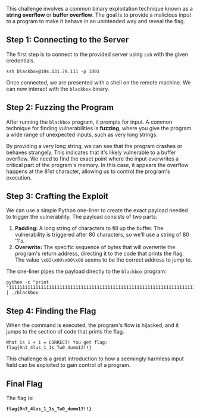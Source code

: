 
This challenge involves a common binary exploitation technique known as a **string overflow** or **buffer overflow**. The goal is to provide a malicious input to a program to make it behave in an unintended way and reveal the flag.

## Step 1: Connecting to the Server

The first step is to connect to the provided server using `ssh` with the given credentials.

```
ssh blackbox@104.131.79.111 -p 1001
```

Once connected, we are presented with a shell on the remote machine. We can now interact with the `blackbox` binary.

## Step 2: Fuzzing the Program

After running the `blackbox` program, it prompts for input. A common technique for finding vulnerabilities is **fuzzing**, where you give the program a wide range of unexpected inputs, such as very long strings.

By providing a very long string, we can see that the program crashes or behaves strangely. This indicates that it's likely vulnerable to a buffer overflow. We need to find the exact point where the input overwrites a critical part of the program's memory. In this case, it appears the overflow happens at the 81st character, allowing us to control the program's execution.

## Step 3: Crafting the Exploit

We can use a simple Python one-liner to create the exact payload needed to trigger the vulnerability. The payload consists of two parts:

1. **Padding:** A long string of characters to fill up the buffer. The vulnerability is triggered after 80 characters, so we'll use a string of 80 '1's.
2. **Overwrite:** The specific sequence of bytes that will overwrite the program's return address, directing it to the code that prints the flag. The value `\x02\x00\x00\x00` seems to be the correct address to jump to.


The one-liner pipes the payload directly to the `blackbox` program:

```
python -c "print '11111111111111111111111111111111111111111111111111111111111111111111111111111111\x02\x00\x00\x00'" | ./blackbox
```

## Step 4: Finding the Flag

When the command is executed, the program's flow is hijacked, and it jumps to the section of code that prints the flag.

```
What is 1 + 1 = CORRECT! You get flag: 
flag{0n3_4lus_1_1s_Tw0_dumm13!!}
```

This challenge is a great introduction to how a seemingly harmless input field can be exploited to gain control of a program.

## Final Flag

The flag is:

**`flag{0n3_4lus_1_1s_Tw0_dumm13!!}`**